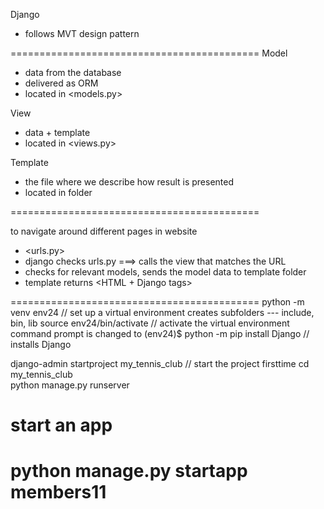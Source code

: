 Django
- follows MVT design pattern

===========================================
Model
- data from the database
- delivered as ORM
- located in <models.py>

View
- data + template
- located in <views.py>

Template
- the file where we describe how result is presented
- located in <templates> folder

===========================================

to navigate around different pages in website
- <urls.py>
- django checks urls.py ===> calls the view that matches the URL
- checks for relevant models, sends the model data to template folder
- template returns <HTML + Django tags>

===========================================
python -m venv env24                  // set up a virtual environment
    creates subfolders --- include, bin, lib
source env24/bin/activate               // activate the virtual environment
    command prompt is changed to (env24)$
python -m pip install Django            // installs Django

django-admin startproject my_tennis_club            // start the project firsttime
cd my_tennis_club   
python manage.py runserver

# start an app
python manage.py startapp members11
===========================================